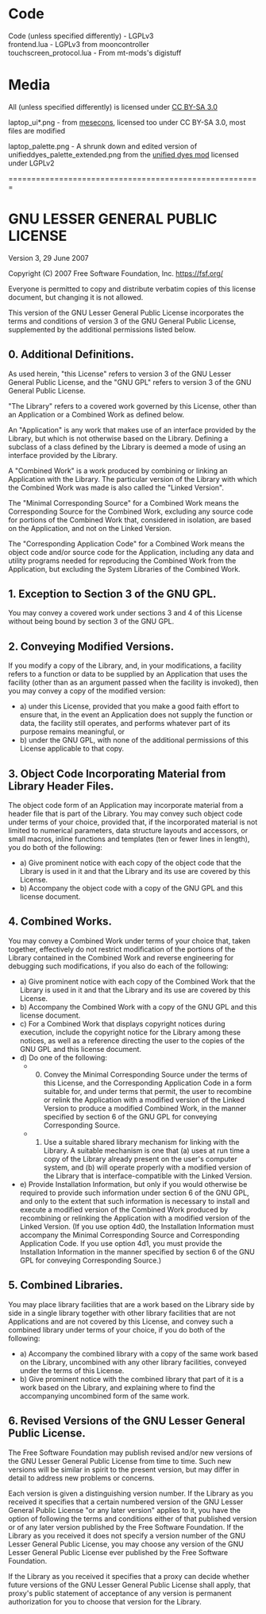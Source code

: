 # Code

Code (unless specified differently) - LGPLv3  
frontend.lua - LGPLv3 from mooncontroller  
touchscreen_protocol.lua - From mt-mods's digistuff  

# Media

All (unless specified differently) is licensed under [CC BY-SA 3.0](https://creativecommons.org/licenses/by-sa/3.0/)

laptop_ui*.png - from [mesecons](https://github.com/minetest-mods/mesecons), licensed too under CC BY-SA 3.0, most files are modified

laptop_palette.png - A shrunk down and edited version of unifieddyes_palette_extended.png from the [unified dyes mod](https://github.com/mt-mods/unifieddyes/) licensed under LGPLv2

=======================================================

# GNU LESSER GENERAL PUBLIC LICENSE

Version 3, 29 June 2007

Copyright (C) 2007 Free Software Foundation, Inc.
<https://fsf.org/>

Everyone is permitted to copy and distribute verbatim copies of this
license document, but changing it is not allowed.

This version of the GNU Lesser General Public License incorporates the
terms and conditions of version 3 of the GNU General Public License,
supplemented by the additional permissions listed below.

## 0. Additional Definitions.

As used herein, "this License" refers to version 3 of the GNU Lesser
General Public License, and the "GNU GPL" refers to version 3 of the
GNU General Public License.

"The Library" refers to a covered work governed by this License, other
than an Application or a Combined Work as defined below.

An "Application" is any work that makes use of an interface provided
by the Library, but which is not otherwise based on the Library.
Defining a subclass of a class defined by the Library is deemed a mode
of using an interface provided by the Library.

A "Combined Work" is a work produced by combining or linking an
Application with the Library. The particular version of the Library
with which the Combined Work was made is also called the "Linked
Version".

The "Minimal Corresponding Source" for a Combined Work means the
Corresponding Source for the Combined Work, excluding any source code
for portions of the Combined Work that, considered in isolation, are
based on the Application, and not on the Linked Version.

The "Corresponding Application Code" for a Combined Work means the
object code and/or source code for the Application, including any data
and utility programs needed for reproducing the Combined Work from the
Application, but excluding the System Libraries of the Combined Work.

## 1. Exception to Section 3 of the GNU GPL.

You may convey a covered work under sections 3 and 4 of this License
without being bound by section 3 of the GNU GPL.

## 2. Conveying Modified Versions.

If you modify a copy of the Library, and, in your modifications, a
facility refers to a function or data to be supplied by an Application
that uses the facility (other than as an argument passed when the
facility is invoked), then you may convey a copy of the modified
version:

-   a) under this License, provided that you make a good faith effort
    to ensure that, in the event an Application does not supply the
    function or data, the facility still operates, and performs
    whatever part of its purpose remains meaningful, or
-   b) under the GNU GPL, with none of the additional permissions of
    this License applicable to that copy.

## 3. Object Code Incorporating Material from Library Header Files.

The object code form of an Application may incorporate material from a
header file that is part of the Library. You may convey such object
code under terms of your choice, provided that, if the incorporated
material is not limited to numerical parameters, data structure
layouts and accessors, or small macros, inline functions and templates
(ten or fewer lines in length), you do both of the following:

-   a) Give prominent notice with each copy of the object code that
    the Library is used in it and that the Library and its use are
    covered by this License.
-   b) Accompany the object code with a copy of the GNU GPL and this
    license document.

## 4. Combined Works.

You may convey a Combined Work under terms of your choice that, taken
together, effectively do not restrict modification of the portions of
the Library contained in the Combined Work and reverse engineering for
debugging such modifications, if you also do each of the following:

-   a) Give prominent notice with each copy of the Combined Work that
    the Library is used in it and that the Library and its use are
    covered by this License.
-   b) Accompany the Combined Work with a copy of the GNU GPL and this
    license document.
-   c) For a Combined Work that displays copyright notices during
    execution, include the copyright notice for the Library among
    these notices, as well as a reference directing the user to the
    copies of the GNU GPL and this license document.
-   d) Do one of the following:
    -   0) Convey the Minimal Corresponding Source under the terms of
        this License, and the Corresponding Application Code in a form
        suitable for, and under terms that permit, the user to
        recombine or relink the Application with a modified version of
        the Linked Version to produce a modified Combined Work, in the
        manner specified by section 6 of the GNU GPL for conveying
        Corresponding Source.
    -   1) Use a suitable shared library mechanism for linking with
        the Library. A suitable mechanism is one that (a) uses at run
        time a copy of the Library already present on the user's
        computer system, and (b) will operate properly with a modified
        version of the Library that is interface-compatible with the
        Linked Version.
-   e) Provide Installation Information, but only if you would
    otherwise be required to provide such information under section 6
    of the GNU GPL, and only to the extent that such information is
    necessary to install and execute a modified version of the
    Combined Work produced by recombining or relinking the Application
    with a modified version of the Linked Version. (If you use option
    4d0, the Installation Information must accompany the Minimal
    Corresponding Source and Corresponding Application Code. If you
    use option 4d1, you must provide the Installation Information in
    the manner specified by section 6 of the GNU GPL for conveying
    Corresponding Source.)

## 5. Combined Libraries.

You may place library facilities that are a work based on the Library
side by side in a single library together with other library
facilities that are not Applications and are not covered by this
License, and convey such a combined library under terms of your
choice, if you do both of the following:

-   a) Accompany the combined library with a copy of the same work
    based on the Library, uncombined with any other library
    facilities, conveyed under the terms of this License.
-   b) Give prominent notice with the combined library that part of it
    is a work based on the Library, and explaining where to find the
    accompanying uncombined form of the same work.

## 6. Revised Versions of the GNU Lesser General Public License.

The Free Software Foundation may publish revised and/or new versions
of the GNU Lesser General Public License from time to time. Such new
versions will be similar in spirit to the present version, but may
differ in detail to address new problems or concerns.

Each version is given a distinguishing version number. If the Library
as you received it specifies that a certain numbered version of the
GNU Lesser General Public License "or any later version" applies to
it, you have the option of following the terms and conditions either
of that published version or of any later version published by the
Free Software Foundation. If the Library as you received it does not
specify a version number of the GNU Lesser General Public License, you
may choose any version of the GNU Lesser General Public License ever
published by the Free Software Foundation.

If the Library as you received it specifies that a proxy can decide
whether future versions of the GNU Lesser General Public License shall
apply, that proxy's public statement of acceptance of any version is
permanent authorization for you to choose that version for the
Library.
